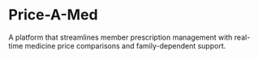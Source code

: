 # Price-A-Med
A platform that streamlines member prescription management with real-time medicine price comparisons and family-dependent support.
